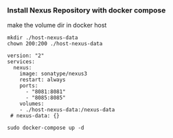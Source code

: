 ### Install Nexus Repository with docker compose
make the volume dir in docker host
```
mkdir ./host-nexus-data
chown 200:200 ./host-nexus-data
```

```  
version: "2"
services:
  nexus:
    image: sonatype/nexus3
    restart: always
    ports:
      - "8081:8081"
      - "8085:8085"
    volumes:
    - ./host-nexus-data:/nexus-data
 # nexus-data: {}
```

```
sudo docker-compose up -d
```
